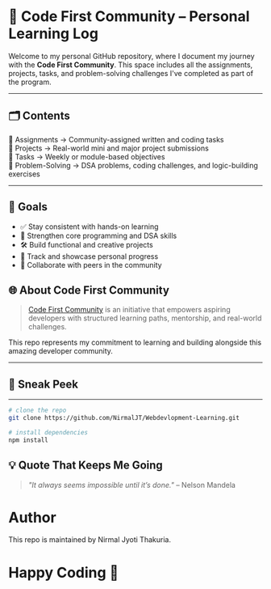 # 🚀 Code First Community – Personal Learning Log

Welcome to my personal GitHub repository, where I document my journey with the **Code First Community**. This space includes all the assignments, projects, tasks, and problem-solving challenges I've completed as part of the program.

---

## 🗂️ Contents

📁 Assignments → Community-assigned written and coding tasks <br>
📁 Projects → Real-world mini and major project submissions<br>
📁 Tasks → Weekly or module-based objectives<br>
📁 Problem-Solving → DSA problems, coding challenges, and logic-building exercises<br>


---

## 🎯 Goals

- ✅ Stay consistent with hands-on learning  
- 🧠 Strengthen core programming and DSA skills  
- 🛠️ Build functional and creative projects  
- 🌱 Track and showcase personal progress  
- 🤝 Collaborate with peers in the community  



## 🌐 About Code First Community

> [Code First Community]() is an initiative that empowers aspiring developers with structured learning paths, mentorship, and real-world challenges.

This repo represents my commitment to learning and building alongside this amazing developer community.

---

## 📸 Sneak Peek 

> 


---
```bash
# clone the repo
git clone https://github.com/NirmalJT/Webdevlopment-Learning.git

# install dependencies
npm install
```
## 💡 Quote That Keeps Me Going

> *"It always seems impossible until it’s done."* – Nelson Mandela
# Author
This repo is maintained by Nirmal Jyoti Thakuria.

# Happy Coding 🎉
